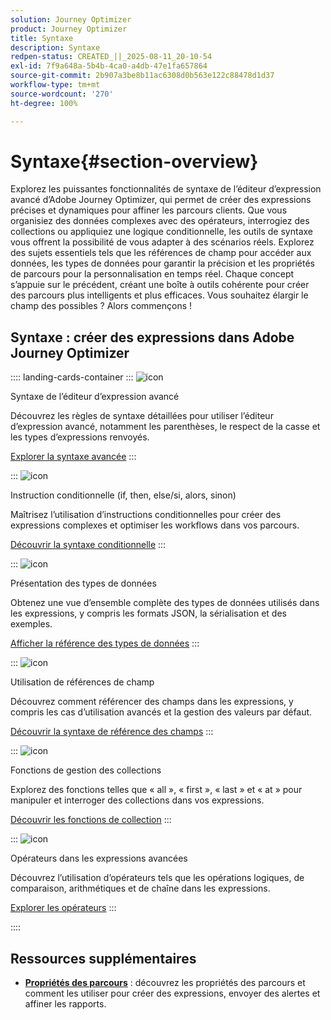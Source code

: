 ```yaml
---
solution: Journey Optimizer
product: Journey Optimizer
title: Syntaxe
description: Syntaxe
redpen-status: CREATED_||_2025-08-11_20-10-54
exl-id: 7f9a648a-5b4b-4ca0-a4db-47e1fa657864
source-git-commit: 2b907a3be8b11ac6308d0b563e122c88478d1d37
workflow-type: tm+mt
source-wordcount: '270'
ht-degree: 100%

---
```


# Syntaxe{#section-overview}

Explorez les puissantes fonctionnalités de syntaxe de l’éditeur d’expression avancé d’Adobe Journey Optimizer, qui permet de créer des expressions précises et dynamiques pour affiner les parcours clients. Que vous organisiez des données complexes avec des opérateurs, interrogiez des collections ou appliquiez une logique conditionnelle, les outils de syntaxe vous offrent la possibilité de vous adapter à des scénarios réels. Explorez des sujets essentiels tels que les références de champ pour accéder aux données, les types de données pour garantir la précision et les propriétés de parcours pour la personnalisation en temps réel. Chaque concept s’appuie sur le précédent, créant une boîte à outils cohérente pour créer des parcours plus intelligents et plus efficaces. Vous souhaitez élargir le champ des possibles ? Alors commençons !

## Syntaxe : créer des expressions dans Adobe Journey Optimizer

:::: landing-cards-container
:::
![icon](https://cdn.experienceleague.adobe.com/icons/code-branch.svg?lang=fr)

Syntaxe de l’éditeur d’expression avancé

Découvrez les règles de syntaxe détaillées pour utiliser l’éditeur d’expression avancé, notamment les parenthèses, le respect de la casse et les types d’expressions renvoyés.

[Explorer la syntaxe avancée](../using/building-journeys/expression/generalities.md)
:::

:::
![icon](https://cdn.experienceleague.adobe.com/icons/list-check.svg?lang=fr)

Instruction conditionnelle (if, then, else/si, alors, sinon)

Maîtrisez l’utilisation d’instructions conditionnelles pour créer des expressions complexes et optimiser les workflows dans vos parcours.

[Découvrir la syntaxe conditionnelle](../using/building-journeys/expression/conditional-instruction.md)
:::

:::
![icon](https://cdn.experienceleague.adobe.com/icons/book.svg)

Présentation des types de données

Obtenez une vue d’ensemble complète des types de données utilisés dans les expressions, y compris les formats JSON, la sérialisation et des exemples.

[Afficher la référence des types de données](../using/building-journeys/expression/data-types.md)
:::

:::
![icon](https://cdn.experienceleague.adobe.com/icons/code-branch.svg?lang=fr)

Utilisation de références de champ

Découvrez comment référencer des champs dans les expressions, y compris les cas d’utilisation avancés et la gestion des valeurs par défaut.

[Découvrir la syntaxe de référence des champs](../using/building-journeys/expression/field-references.md)
:::

:::
![icon](https://cdn.experienceleague.adobe.com/icons/gear.svg?lang=fr)

Fonctions de gestion des collections

Explorez des fonctions telles que « all », « first », « last » et « at » pour manipuler et interroger des collections dans vos expressions.

[Découvrir les fonctions de collection](../using/building-journeys/expression/collection-management-functions.md)
:::

:::
![icon](https://cdn.experienceleague.adobe.com/icons/screwdriver-wrench.svg?lang=fr)

Opérateurs dans les expressions avancées

Découvrez l’utilisation d’opérateurs tels que les opérations logiques, de comparaison, arithmétiques et de chaîne dans les expressions.

[Explorer les opérateurs](../using/building-journeys/expression/operators.md)
:::

::::


## Ressources supplémentaires

- **[Propriétés des parcours](../using/building-journeys/expression/journey-properties.md)** : découvrez les propriétés des parcours et comment les utiliser pour créer des expressions, envoyer des alertes et affiner les rapports.
